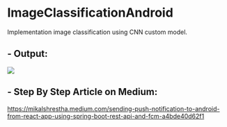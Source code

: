 # ImageClassificationAndroid
Implementation image classification using CNN custom model.

## - Output:

<img src="Screenshots/Screen Shot 2021-07-27 at 10.43.04.png"></img>


## - Step By Step Article on Medium:

https://mikalshrestha.medium.com/sending-push-notification-to-android-from-react-app-using-spring-boot-rest-api-and-fcm-a4bde40d62f1

